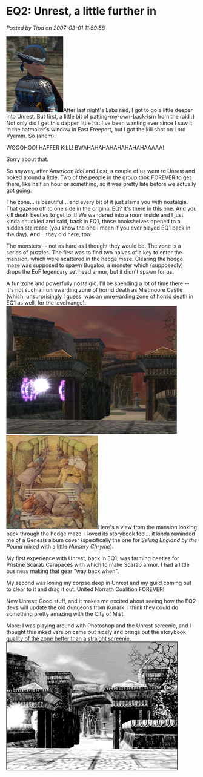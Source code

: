 # EQ2: Unrest, a little further in

*Posted by Tipa on 2007-03-01 11:59:58*

![un2-hat.jpg](../uploads/2007/03/un2-hat.jpg)After last night's Labs raid, I got to go a little deeper into Unrest. But first, a little bit of patting-my-own-back-ism from the raid :) Not only did I get this dapper little hat I've been wanting ever since I saw it in the hatmaker's window in East Freeport, but I got the kill shot on Lord Vyemm. So (ahem):

WOOOHOO! HAFFER KILL! BWAHAHAHAHAHAHAHAHAAAAA!

Sorry about that.

So anyway, after *American Idol* and *Lost*, a couple of us went to Unrest and poked around a little. Two of the people in the group took FOREVER to get there, like half an hour or something, so it was pretty late before we actually got going.



The zone... is beautiful... and every bit of it just slams you with nostalgia. That gazebo off to one side in the original EQ? It's there in this one. And you kill death beetles to get to it! We wandered into a room inside and I just kinda chuckled and said, back in EQ1, those bookshelves opened to a hidden staircase (you know the one I mean if you ever played EQ1 back in the day).
And... they did here, too.

The monsters -- not as hard as I thought they would be. The zone is a series of puzzles. The first was to find two halves of a key to enter the mansion, which were scattered in the hedge maze. Clearing the hedge maze was supposed to spawn Bugaloo, a monster which (supposedly) drops the EoF legendary set head armor, but it didn't spawn for us.

A fun zone and powerfully nostalgic. I'll be spending a lot of time there -- it's not such an unrewarding zone of horrid death as Mistmoore Castle (which, unsurprisingly I guess, was an unrewarding zone of horrid death in EQ1 as well, for the level range).
![un2-outside.jpg](../uploads/2007/03/un2-outside.jpg)
![un2-genesis.jpg](../uploads/2007/03/un2-genesis.jpg)Here's a view from the mansion looking back through the hedge maze. I loved its storybook feel... it kinda reminded me of a Genesis album cover (specifically the one for *Selling England by the Pound* mixed with a little *Nursery Chryme*).

My first experience with Unrest, back in EQ1, was farming beetles for Pristine Scarab Carapaces with which to make Scarab armor. I had a little business making that gear "way back when".

My second was losing my corpse deep in Unrest and my guild coming out to clear to it and drag it out. United Norrath Coalition FOREVER!

New Unrest: Good stuff, and it makes me excited about seeing how the EQ2 devs will update the old dungeons from Kunark. I think they could do something pretty amazing with the City of Mist.

More: I was playing around with Photoshop and the Unrest screenie, and I thought this inked version came out nicely and brings out the storybook quality of the zone better than a straight screenie.
![inky.jpg](../uploads/2007/03/inky.jpg)
